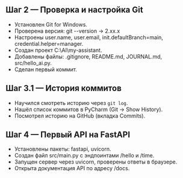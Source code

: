 ## Шаг 2 — Проверка и настройка Git
- Установлен Git for Windows.
- Проверена версия: git --version → 2.xx.x
- Настроены user.name, user.email, init.defaultBranch=main, credential.helper=manager.
- Создан проект C:\AI\my-assistant.
- Добавлены файлы: .gitignore, README.md, JOURNAL.md, src/hello_ai.py.
- Сделан первый коммит.

## Шаг 3.1 — История коммитов
- Научился смотреть историю через `git log`.
- Нашёл список коммитов в PyCharm (Git → Show History).
- Посмотрел историю на GitHub (вкладка Commits).

## Шаг 4 — Первый API на FastAPI
- Установлены пакеты: fastapi, uvicorn.
- Создан файл src/main.py с эндпоинтами /hello и /time.
- Запущен сервер через uvicorn, проверены ответы в браузере.
- Открыта документация API по адресу /docs.

